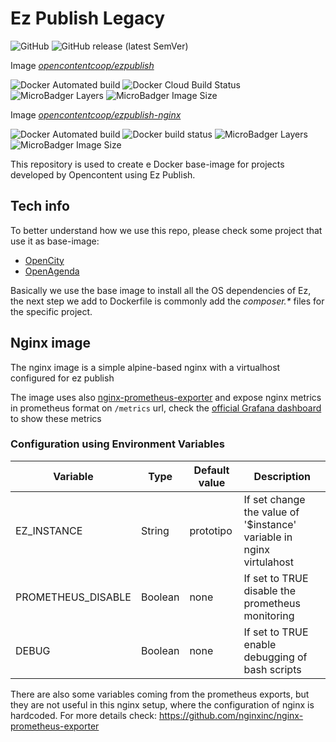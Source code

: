 # Ez Publish Legacy

![GitHub](https://img.shields.io/github/license/OpencontentCoop/docker-ezpublish)
![GitHub release (latest SemVer)](https://img.shields.io/github/v/release/OpencontentCoop/docker-ezpublish?sort=semver)

Image *[opencontentcoop/ezpublish](https://hub.docker.com/r/opencontentcoop/ezpublish)*

![Docker Automated build](https://img.shields.io/docker/cloud/automated/opencontentcoop/ezpublish)
![Docker Cloud Build Status](https://img.shields.io/docker/cloud/build/opencontentcoop/ezpublish)
![MicroBadger Layers](https://img.shields.io/microbadger/layers/opencontentcoop/ezpublish)
![MicroBadger Image Size](https://img.shields.io/microbadger/image-size/opencontentcoop/ezpublish)

Image *[opencontentcoop/ezpublish-nginx](https://hub.docker.com/r/opencontentcoop/ezpublish-nginx)*

![Docker Automated build](https://img.shields.io/docker/cloud/automated/opencontentcoop/ezpublish-nginx)
![Docker build status](https://img.shields.io/docker/build/opencontentcoop/ezpublish-nginx)
![MicroBadger Layers](https://img.shields.io/microbadger/layers/opencontentcoop/ezpublish-nginx)
![MicroBadger Image Size](https://img.shields.io/microbadger/image-size/opencontentcoop/ezpublish-nginx)



This repository is used to create e Docker base-image for projects developed by Opencontent using Ez Publish.

## Tech info

To better understand how we use this repo, please check some project that use it as base-image:

 * [OpenCity](https://gitlab.com/opencontent/opencity)
 * [OpenAgenda](https://gitlab.com/opencontent/openagenda)

Basically we use the base image to install all the OS dependencies of Ez, the next step we add to Dockerfile
is commonly add the _composer.*_ files for the specific project.

## Nginx image

The nginx image is a simple alpine-based nginx with a virtualhost configured for ez publish

The image uses also [nginx-prometheus-exporter](https://github.com/nginxinc/nginx-prometheus-exporter) and expose
nginx metrics in prometheus format on `/metrics` url, check the [official Grafana dashboard](https://github.com/nginxinc/nginx-prometheus-exporter/blob/master/grafana/README.md) to show these metrics

### Configuration using Environment Variables

| Variable | Type | Default value | Description |
| ---------|------|---------------|-------------|
| EZ_INSTANCE | String | prototipo | If set change the value of '$instance' variable in nginx virtulahost |
| PROMETHEUS_DISABLE | Boolean | none | If set to TRUE disable the prometheus monitoring |
| DEBUG | Boolean | none | If set to TRUE enable debugging of bash scripts |


There are also some variables coming from the prometheus exports, but they are not useful in 
this nginx setup, where the configuration of nginx is hardcoded. For more details check: 
https://github.com/nginxinc/nginx-prometheus-exporter
